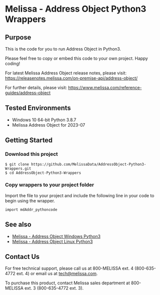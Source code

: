 # Melissa - Address Object Python3 Wrappers

## Purpose

This is the code for you to run Address Object in Python3.
    
Please feel free to copy or embed this code to your own project. Happy coding!

For latest Melissa Address Object release notes, please visit: https://releasenotes.melissa.com/on-premise-api/address-object/

For further details, please visit: https://www.melissa.com/reference-guides/address-object

## Tested Environments

- Windows 10 64-bit Python 3.8.7
- Melissa Address Object for 2023-07

## Getting Started

### Download this project
```
$ git clone https://github.com/MelissaData/AddressObject-Python3-Wrappers.git
$ cd AddressObject-Python3-Wrappers
```

### Copy wrappers to your project folder

Import the file to your project and include the following line in your code to begin using the wrapper.

```
import mdAddr_pythoncode
```

## See also

- [Melissa - Address Object Windows Python3](https://github.com/MelissaData/AddressObject-Python3)
- [Melissa - Address Object Linux Python3](https://github.com/MelissaData/AddressObject-Python3)
    
## Contact Us

For free technical support, please call us at 800-MELISSA ext. 4
(800-635-4772 ext. 4) or email us at tech@melissa.com.

To purchase this product, contact Melissa sales department at
800-MELISSA ext. 3 (800-635-4772 ext. 3).
